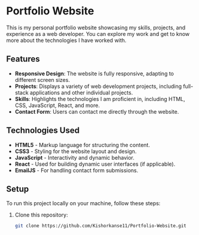 # Portfolio Website

This is my personal portfolio website showcasing my skills, projects, and experience as a web developer. You can explore my work and get to know more about the technologies I have worked with.

## Features

- **Responsive Design**: The website is fully responsive, adapting to different screen sizes.
- **Projects**: Displays a variety of web development projects, including full-stack applications and other individual projects.
- **Skills**: Highlights the technologies I am proficient in, including HTML, CSS, JavaScript, React, and more.
- **Contact Form**: Users can contact me directly through the website.

## Technologies Used

- **HTML5** - Markup language for structuring the content.
- **CSS3** - Styling for the website layout and design.
- **JavaScript** - Interactivity and dynamic behavior.
- **React** - Used for building dynamic user interfaces (if applicable).
- **EmailJS** - For handling contact form submissions.

## Setup

To run this project locally on your machine, follow these steps:

1. Clone this repository:
   ```bash
   git clone https://github.com/Kishorkanse11/Portfolio-Website.git
